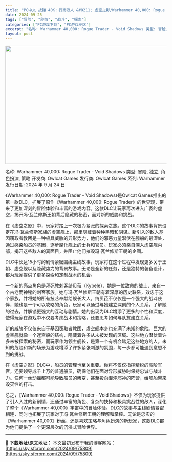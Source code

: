 ```yaml
---
title: "PC中文 战锤 40K：行商浪人 &#8211; 虚空之影/Warhammer 40,000: Rogue Trader &#8211; Void Shadows 27.54G"
date: 2024-09-25
tags: ["冒险", "剧情", "战斗", "探索"]
categories: ["PC游戏下载", "PC游戏专区"]
excerpt: "名称: Warhammer 40,000: Rogue Trader - Void Shadows 类型: 冒险, 独立, 角色扮演, 策略 开发商: Owlcat Games 发行商: Owlcat Games 系列: Warhammer 发行日期: 2024 年 9 月 24 日 《Warham&hellip;"
layout: post
---
```


<img class="aligncenter size-full wp-image-75810" src="https://sky.sfcrom.com/wp-content/uploads/2024/09/2024092501073164.webp" alt="" width="660" height="370" />

名称: Warhammer 40,000: Rogue Trader - Void Shadows
类型: 冒险, 独立, 角色扮演, 策略
开发商: Owlcat Games
发行商: Owlcat Games
系列: Warhammer
发行日期: 2024 年 9 月 24 日

《Warhammer 40,000: Rogue Trader - Void Shadows》是Owlcat Games推出的第一款DLC，扩展了原作《Warhammer 40,000: Rogue Trader》的世界观，带来了更加深刻的冒险体验和丰富的游戏内容。这款DLC让玩家再次进入广袤的虚空，揭开冯·瓦兰修斯王朝背后隐藏的秘密，面对新的威胁和挑战。

在《虚空之影》中，玩家将踏上一次极为紧张的探索之旅。这个DLC的故事背景设定在冯·瓦兰修斯家族的虚空舰上，那里隐藏着种种黑暗和阴谋。新引入的敌人基因窃取者教团是一种极具威胁的异形势力，他们的邪恶力量潜伏在舰船的最深处，通过感染船员的基因，逐步腐化舰上的士兵和官员。玩家必须亲自深入虚空舰内部，揭开这些敌人的真面目，并阻止他们摧毁冯·瓦兰修斯王朝的企图。

DLC中长达15小时的剧情紧密围绕主线故事，玩家将在这个过程中发现更多关于王朝、虚空舰以及隐藏势力的背景故事。无论是全新的任务，还是独特的装备设计，都为玩家提供了更多探索和定制战术的机会。

一个新的亮点角色是拜死教刺客绮贝菈（Kybele），她是一位致命的战士，来自一个古老而神秘的刺客家族。她与冯·瓦兰修斯王朝有着深厚的历史联系，效忠于这个家族，并将她的所有技艺奉献给舰长大人。绮贝菈不仅仅是一个强大的战斗伙伴，她也是一个可以攻略的角色，玩家可以通过与她建立深刻的个人关系，了解她的过去，并解锁更强大的互动与剧情。她的出现为DLC增添了更多的个性和深度，使得玩家在游戏中不仅要考虑战术和策略，还要思考如何与队友建立关系。

新的威胁不仅仅来自于基因窃取者教团，虚空舰本身也充满了未知的危险。巨大的虚空舰就像一个迷宫般的结构，隐藏着许多从未被发现的区域。这些地方潜伏着许多未被探索的秘密，而玩家作为领主舰长，是第一个有机会踏足这些地方的人。未知的危险和新的场景为游戏增添了许多紧张刺激的氛围，每一步都可能遇到意想不到的挑战。

在《虚空之影》DLC中，船员的管理也至关重要。你将不仅仅指挥精锐的高阶军官，还要领导成千上万的普通船员，确保他们在面对异形威胁时保持忠诚与战斗力。任何一丝动摇都可能导致船员的叛变，甚至投向混沌邪神的阵营，给舰船带来毁灭性的打击。

总之，《Warhammer 40,000: Rogue Trader - Void Shadows》不仅为玩家提供了引人入胜的新剧情，还通过丰富的角色、复杂的抉择和极具挑战性的敌人，深化了整个《Warhammer 40,000》宇宙中的冒险体验。DLC的故事与主线剧情紧密相连，同时也拓展了玩家对于冯·瓦兰修斯王朝的理解和掌控。无论是忠实的《Warhammer 40,000》粉丝，还是喜欢策略与角色扮演的新玩家，这款DLC都为他们提供了一个更深层次的沉浸式冒险世界。

---
📖 **下载地址/原文地址：** 本文最初发布于我的博客网站：[https://sky.sfcrom.com/2024/09/75809](https://sky.sfcrom.com/2024/09/75809)
